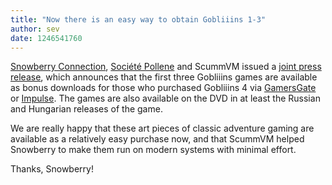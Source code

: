 ```yaml
---
title: "Now there is an easy way to obtain Gobliiins 1-3"
author: sev
date: 1246541760
---
```


[Snowberry Connection](http://www.snowball.ru), [Société Pollene](http://www.gobliiins4.com) and ScummVM issued a [joint press release](/presssnowberry), which announces that the first three Gobliiins games are available as bonus downloads for those who purchased Gobliiins 4 via [GamersGate](http://gamersgate.com/DD-GOBLIN/gobliiins-4) or [Impulse](http://www.impulsedriven.com/goblins4). The games are also available on the DVD in at least the Russian and Hungarian releases of the game.

We are really happy that these art pieces of classic adventure gaming are available as a relatively easy purchase now, and that ScummVM helped Snowberry to make them run on modern systems with minimal effort.

Thanks, Snowberry!
